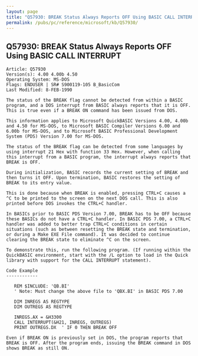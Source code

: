 ```yaml
---
layout: page
title: "Q57930: BREAK Status Always Reports OFF Using BASIC CALL INTERRUPT"
permalink: /pubs/pc/reference/microsoft/kb/Q57930/
---
```


## Q57930: BREAK Status Always Reports OFF Using BASIC CALL INTERRUPT

	Article: Q57930
	Version(s): 4.00 4.00b 4.50
	Operating System: MS-DOS
	Flags: ENDUSER | SR# S900119-105 B_BasicCom
	Last Modified: 8-FEB-1990
	
	The status of the BREAK flag cannot be detected from within a BASIC
	program, and a DOS interrupt from BASIC always reports that it is OFF.
	This is true even if a BREAK ON command has been issued from DOS.
	
	This information applies to Microsoft QuickBASIC Versions 4.00, 4.00b
	and 4.50 for MS-DOS, to Microsoft BASIC Compiler Versions 6.00 and
	6.00b for MS-DOS, and to Microsoft BASIC Professional Development
	System (PDS) Version 7.00 for MS-DOS.
	
	The status of the BREAK flag can be detected from some languages by
	using interrupt 21 Hex with function 33 Hex. However, when calling
	this interrupt from a BASIC program, the interrupt always reports that
	BREAK is OFF.
	
	During initialization, BASIC records the current setting of BREAK and
	then turns it OFF. Upon termination, BASIC restores the setting of
	BREAK to its entry value.
	
	This is done because when BREAK is enabled, pressing CTRL+C causes a
	^C to be printed to the screen on the next DOS call. This is also
	printed before DOS invokes the CTRL+C handler.
	
	In BASICs prior to BASIC PDS Version 7.00, BREAK has to be OFF because
	these BASICs do not have a CTRL+C handler. In BASIC PDS 7.00, a CTRL+C
	handler was added to better trap CTRL+C conditions in certain
	situations (such as between resetting the BREAK state and termination,
	or during a Make EXE File command). It was decided to continue
	clearing the BREAK state to eliminate ^C on the screen.
	
	To demonstrate this, run the following program. (If running within the
	QuickBASIC environment, start with the /L option to load in the Quick
	library with support for the CALL INTERRUPT statement).
	
	Code Example
	------------
	
	   REM $INCLUDE: 'QB.BI'
	   ' Note: Must change the above file to 'QBX.BI' in BASIC PDS 7.00
	
	   DIM INREGS AS REGTYPE
	   DIM OUTREGS AS REGTYPE
	
	   INREGS.AX = &H3300
	   CALL INTERRUPT(&H21, INREGS, OUTREGS)
	   PRINT OUTREGS.DX  ' IF 0 THEN BREAK OFF
	
	Even if BREAK ON is previously set in DOS, the program reports that
	BREAK is OFF. After the program ends, issuing the BREAK command in DOS
	shows BREAK as still ON.
